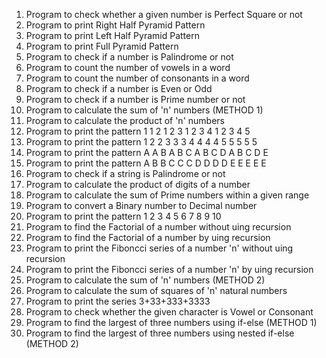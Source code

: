 1) Program to check whether a given number is Perfect Square or not
2) Program to print Right Half Pyramid Pattern
3) Program to print Left Half Pyramid Pattern
4) Program to print Full Pyramid Pattern
5) Program to check if a number is Palindrome or not
6) Program to count the number of vowels in a word
7) Program to count the number of consonants in a word
8) Program to check if a number is Even or Odd
9) Program to check if a number is Prime number or not
10) Program to calculate the sum of 'n' numbers (METHOD 1)
11) Program to calculate the product of 'n' numbers
12) Program to print the pattern
    1
    1 2
    1 2 3
    1 2 3 4
    1 2 3 4 5
13) Program to print the pattern
    1
    2 2
    3 3 3
    4 4 4 4
    5 5 5 5 5
14) Program to print the pattern
    A
    A B
    A B C
    A B C D
    A B C D E
15) Program to print the pattern
    A
    B B
    C C C
    D D D D
    E E E E E 
16)  Program to check if a string is Palindrome or not
17)  Program to calculate the product of digits of a number
18)  Program to calculate the sum of Prime numbers within a given range
19)  Program to convert a Binary number to Decimal number
20)  Program to print the pattern
     1
     2 3
     4 5 6
     7 8 9 10
21) Program to find the Factorial of a number without uing recursion
22) Program to find the Factorial of a number by uing recursion
23) Program to print the Fiboncci series of a number 'n' without uing recursion
24) Program to print the Fiboncci series of a number 'n' by uing recursion
25) Program to calculate the sum of 'n' numbers (METHOD 2)
26) Program to calculate the sum of squares of 'n' natural numbers
27) Program to print the series 3+33+333+3333
28) Program to check whether the given character is Vowel or Consonant
29) Program to find the largest of three numbers using if-else (METHOD 1)
30) Program to find the largest of three numbers using nested if-else (METHOD 2)
